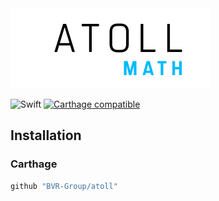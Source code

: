 <img src="/atoll.png" width="320">

![Swift](https://img.shields.io/badge/%20in-swift%204.0-orange.svg)
[![Carthage compatible](https://img.shields.io/badge/Carthage-compatible-4BC51D.svg?style=flat)](https://github.com/Carthage/Carthage)

## Installation

### Carthage
```Ruby
github "BVR-Group/atoll"
```